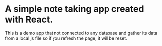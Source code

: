 # A simple note taking app created with React.

This is a demo app that not connected to any database and gather its data from a local js file so if you refresh the page, it will be reset.
